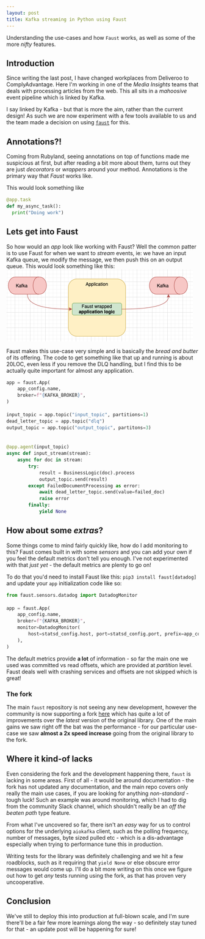 ```yaml
---
layout: post
title: Kafka streaming in Python using Faust
---
```


Understanding the use-cases and how `Faust` works, as well as some of the more
_nifty_ features.

<!--more-->

## Introduction

Since writing the last post, I have changed workplaces from Deliveroo to ComplyAdvantage.
Here I'm working in one of the _Media Insights_ teams that deals with processing
articles from the web. This all sits in a _mahoosive_ event pipeline which is linked by Kafka.

I say linked by Kafka - but that is more the aim, rather than the current design!
As such we are now experiment with a few tools available to us and the team made
a decision on using [`faust`](https://github.com/robinhood/faust) for this.

## Annotations?!

Coming from Rubyland, seeing annotations on top of functions made me suspicious
at first, but after reading a bit more about them, turns out they are just _decorators_
or _wrappers_ around your method. Annotations is the primary way that _Faust_ works like.

This would look something like

```python
@app.task
def my_async_task():
  print("Doing work")
```

## Lets get into **Faust**

So how would an _app_ look like working with Faust? Well the common patter is
to use Faust for when we want to _stream_ events, ie: we have an input Kafka
queue, we modify the message, we then push this on an output queue. This would
look something like this:
![Basic Faust app](/assets/faust-app.png)

Faust makes this use-case very simple and is basically the _bread and butter_ of
its offering. The code to get something like that up and running is about 20LOC,
even less if you remove the DLQ handling, but I find this to be actually quite
important for almost any application.

```python
app = faust.App(
    app_config.name,
    broker=f"{KAFKA_BROKER}",
)

input_topic = app.topic("input_topic", partitions=1)
dead_letter_topic = app.topic("dlq")
output_topic = app.topic("output_topic", partitons=3)


@app.agent(input_topic)
async def input_stream(stream):
    async for doc in stream:
        try:
            result = BusinessLogic(doc).process
            output_topic.send(result)
        except FailedDocumentProcessing as error:
            await dead_letter_topic.send(value=failed_doc)
            raise error
        finally:
            yield None
```
## How about some _extras_?

Some things come to mind fairly quickly like, how do I add monitoring to this?
Faust comes built in with some _sensors_ and you can add your own if you feel
the default metrics don't tell you enough. I've not experimented with that _just
yet_ - the default metrics are plenty to go on!

To do that you'd need to install Faust like this:
`pip3 install faust[datadog]`
and update your `app` initialization code like so:

```python
from faust.sensors.datadog import DatadogMonitor

app = faust.App(
    app_config.name,
    broker=f"{KAFKA_BROKER}",
    monitor=DatadogMonitor(
        host=statsd_config.host, port=statsd_config.port, prefix=app_config.name
    ),
)
```

The default metrics provide **a lot** of information - so far the main one we used
was committed vs read offsets, which are provided at _partition_ level.
Faust deals well with crashing services and offsets are not skipped which is great!

### The fork

The main `faust` repository is not seeing any new development, however the community
is now supporting a fork [here](https://github.com/faust-streaming/faust) which
has quite a lot of improvements over the _latest_ version of the original library.
One of the main gains we saw right off the bat was the performance - for our
particular use-case we saw **almost a 2x speed increase** going from the original
library to the fork.

## Where it kind-of lacks

Even considering the fork and the development happening there, `faust` is
lacking in some areas. First of all - it would be around documentation - the
fork has not updated any documentation, and the main repo covers only really
the main use cases, if you are looking for anything _non-standard_ - tough luck!
Such an example was around monitoring, which I had to dig from the community
Slack channel, which shouldn't really be an _off the beaten path_ type feature.

From what I've uncovered so far, there isn't an _easy_ way for us to control
options for the underlying `aiokafka` client, such as the polling frequency,
number of messages, byte sized pulled etc - which is a dis-advantage especially
when trying to performance tune this in production.

Writing tests for the library was definitely challenging and we hit a few
roadblocks, such as it requiring that `yield None` or else obscure error messages
 would come up. I'll do a bit more writing on this once we figure out how to
get _any_ tests running using the fork, as that has proven very uncooperative.

## Conclusion

We've still to deploy this into production at full-blown scale, and I'm sure
there'll be a fair few more learnings along the way - so definitely stay tuned
for that - an update post will be happening for sure!
